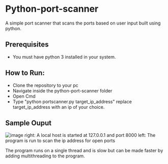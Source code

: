 # Python-port-scanner
A simple port scanner that scans the ports based on user input built using python.

## Prerequisites
- You must have python 3 installed in your system. 

## How to Run:
- Clone the repository to your pc
- Navigate inside the python-port-scanner folder 
- Open Cmd
- Type "python portscanner.py target_ip_address"
  replace target_ip_address with an ip of your choice.
  
## Sample Ouput
![image](https://user-images.githubusercontent.com/74109263/145900072-91a1022a-f2bf-4015-b1d3-0f3fb46f2245.png)
right: A local host is started at 127.0.0.1 and port 8000
left: The program is run to scan the ip address for open ports

The program runs on a single thread and is slow but can be made faster by adding multithreading to the program.
